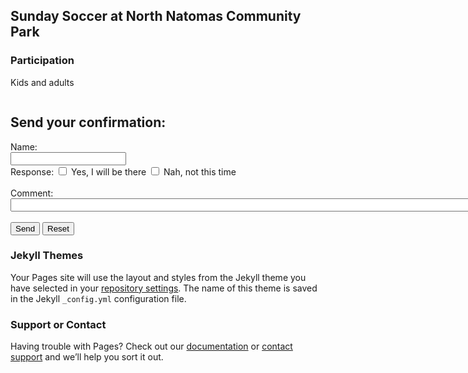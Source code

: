 ## Sunday Soccer at North Natomas Community Park


### Participation 

Kids and adults 

```markdown

```

<!DOCTYPE html>
<html>
<body>

<h2>Send your confirmation:</h2>

<form action="mailto:secerbeg@gmail.com" method="post" enctype="text/plain">
Name:
<br>
<input type="text" name="name">
<br>  
Response:
<input type="checkbox" name="response" value="Yes" /> Yes, I will be there
<input type="checkbox" name="response" value="No" /> Nah, not this time
<br>
<br>
Comment:<br>
<input type="text" name="comment" size="250"><br><br>
<input type="submit" value="Send">
<input type="reset" value="Reset">
</form>

</body>
</html>

### Jekyll Themes

Your Pages site will use the layout and styles from the Jekyll theme you have selected in your [repository settings](https://github.com/secerbeg/sundaysoccer.github.io/settings). The name of this theme is saved in the Jekyll `_config.yml` configuration file.

### Support or Contact

Having trouble with Pages? Check out our [documentation](https://help.github.com/categories/github-pages-basics/) or [contact support](https://github.com/contact) and we’ll help you sort it out.
